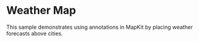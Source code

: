Weather Map
===========

This sample demonstrates using annotations in MapKit by placing
weather forecasts above cities.
